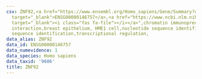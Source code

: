 ```yaml
---
csv: ZNF92,<a href="https://www.ensembl.org/Homo_sapiens/Gene/Summary?db=core;g=ENSG00000146757"
  target="_blank">ENSG00000146757</a>,<a href="https://www.ncbi.nlm.nih.gov/pubmed/22863008"
  target="_blank"><i class="fas fa-file"></i></a>",chromatin immunoprecipitation assay,direct
  interaction,breast epithelium, HME1 cell,nucleotide sequence identification,nucleotide
  sequence identification,transcriptional regulation,
data_alias: ZNF92
data_id: ENSG00000146757
data_numevidence: 1
data_species: Homo sapiens
data_taxid: '9606'
title: ZNF92
---
```

